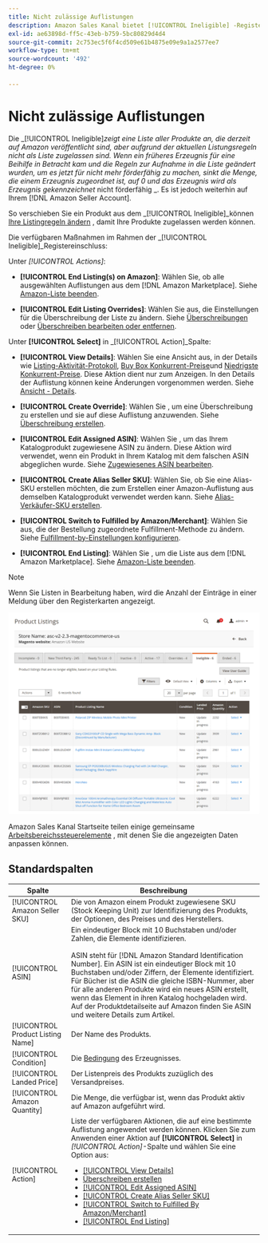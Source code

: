 ```yaml
---
title: Nicht zulässige Auflistungen
description: Amazon Sales Kanal bietet [!UICONTROL Ineligible] -Registerkarte, die Ihnen bei der Verwaltung von Elementen hilft, sind nicht als eine auf den aktuellen Regeln für die Auflistung basierende Liste zugelassen.
exl-id: ae63898d-ff5c-43eb-b759-5bc80829d4d4
source-git-commit: 2c753ec5f6f4cd509e61b4875e09e9a1a2577ee7
workflow-type: tm+mt
source-wordcount: '492'
ht-degree: 0%

---
```


# Nicht zulässige Auflistungen

Die _[!UICONTROL Ineligible]_zeigt eine Liste aller Produkte an, die derzeit auf Amazon veröffentlicht sind, aber aufgrund der aktuellen Listungsregeln nicht als Liste zugelassen sind. Wenn ein früheres Erzeugnis für eine Beihilfe in Betracht kam und die Regeln zur Aufnahme in die Liste geändert wurden, um es jetzt für nicht mehr förderfähig zu machen, sinkt die Menge, die einem Erzeugnis zugeordnet ist, auf 0 und das Erzeugnis wird als Erzeugnis gekennzeichnet_ nicht förderfähig _. Es ist jedoch weiterhin auf Ihrem [!DNL Amazon Seller Account].

So verschieben Sie ein Produkt aus dem _[!UICONTROL Ineligible]_können [Ihre Listingregeln ändern](./listing-rules.md) , damit Ihre Produkte zugelassen werden können.

Die verfügbaren Maßnahmen im Rahmen der _[!UICONTROL Ineligible]_Registereinschluss:

Unter _[!UICONTROL Actions]_:

- **[!UICONTROL End Listing(s) on Amazon]**: Wählen Sie, ob alle ausgewählten Auflistungen aus dem [!DNL Amazon Marketplace]. Siehe [Amazon-Liste beenden](./end-listings-manually.md).

- **[!UICONTROL Edit Listing Overrides]**: Wählen Sie aus, die Einstellungen für die Überschreibung der Liste zu ändern. Siehe [Überschreibungen](./overrides.md) oder [Überschreiben bearbeiten oder entfernen](./creating-editing-overrides.md#edit-override-single-listing).

Unter **[!UICONTROL Select]** in _[!UICONTROL Action]_Spalte:

- **[!UICONTROL View Details]**: Wählen Sie eine Ansicht aus, in der Details wie [Listing-Aktivität-Protokoll](./product-listing-details.md#listing-activity-log), [Buy Box Konkurrent-Preise](./product-listing-details.md#buy-box-competitor-pricing)und [Niedrigste Konkurrent-Preise](./product-listing-details.md#lowest-competitor-pricing). Diese Aktion dient nur zum Anzeigen. In den Details der Auflistung können keine Änderungen vorgenommen werden. Siehe [Ansicht - Details](./product-listing-details.md).

- **[!UICONTROL Create Override]**: Wählen Sie , um eine Überschreibung zu erstellen und sie auf diese Auflistung anzuwenden. Siehe [Überschreibung erstellen](./creating-editing-overrides.md).

- **[!UICONTROL Edit Assigned ASIN]**: Wählen Sie , um das Ihrem Katalogprodukt zugewiesene ASIN zu ändern. Diese Aktion wird verwendet, wenn ein Produkt in Ihrem Katalog mit dem falschen ASIN abgeglichen wurde. Siehe [Zugewiesenes ASIN bearbeiten](./edit-assigned-asin.md).

- **[!UICONTROL Create Alias Seller SKU]**: Wählen Sie, ob Sie eine Alias-SKU erstellen möchten, die zum Erstellen einer Amazon-Auflistung aus demselben Katalogprodukt verwendet werden kann. Siehe [Alias-Verkäufer-SKU erstellen](./create-alias-seller-sku.md).

- **[!UICONTROL Switch to Fulfilled by Amazon/Merchant]**: Wählen Sie aus, die der Bestellung zugeordnete Fulfillment-Methode zu ändern. Siehe [Fulfillment-by-Einstellungen konfigurieren](./fulfilled-by.md#configure-fulfilled-by-settings).

- **[!UICONTROL End Listing]**: Wählen Sie , um die Liste aus dem [!DNL Amazon Marketplace]. Siehe [Amazon-Liste beenden](./end-listings-manually.md).

>[!NOTE]
>Wenn Sie Listen in Bearbeitung haben, wird die Anzahl der Einträge in einer Meldung über den Registerkarten angezeigt.

![Nicht förderfähige Amazon-Listen](assets/amazon-ineligible-listings.png)

Amazon Sales Kanal Startseite teilen einige gemeinsame [Arbeitsbereichssteuerelemente](./workspace-controls.md) , mit denen Sie die angezeigten Daten anpassen können.

## Standardspalten

| Spalte | Beschreibung |
|--- |--- |
| [!UICONTROL Amazon Seller SKU] | Die von Amazon einem Produkt zugewiesene SKU (Stock Keeping Unit) zur Identifizierung des Produkts, der Optionen, des Preises und des Herstellers. |
| [!UICONTROL ASIN] | Ein eindeutiger Block mit 10 Buchstaben und/oder Zahlen, die Elemente identifizieren.<br><br>ASIN steht für [!DNL Amazon Standard Identification Number]. Ein ASIN ist ein eindeutiger Block mit 10 Buchstaben und/oder Ziffern, der Elemente identifiziert. Für Bücher ist die ASIN die gleiche ISBN-Nummer, aber für alle anderen Produkte wird ein neues ASIN erstellt, wenn das Element in ihren Katalog hochgeladen wird. Auf der Produktdetailseite auf Amazon finden Sie ASIN und weitere Details zum Artikel. |
| [!UICONTROL Product Listing Name] | Der Name des Produkts. |
| [!UICONTROL Condition] | Die [Bedingung](./product-listing-condition.md) des Erzeugnisses. |
| [!UICONTROL Landed Price] | Der Listenpreis des Produkts zuzüglich des Versandpreises. |
| [!UICONTROL Amazon Quantity] | Die Menge, die verfügbar ist, wenn das Produkt aktiv auf Amazon aufgeführt wird. |
| [!UICONTROL Action] | Liste der verfügbaren Aktionen, die auf eine bestimmte Auflistung angewendet werden können. Klicken Sie zum Anwenden einer Aktion auf **[!UICONTROL Select]** in _[!UICONTROL Action]_-Spalte und wählen Sie eine Option aus:<ul><li>[[!UICONTROL View Details]](./product-listing-details.md)</li><li>[Überschreiben erstellen](./creating-editing-overrides.md)</li><li>[[!UICONTROL Edit Assigned ASIN]](./edit-assigned-asin.md)</li><li>[[!UICONTROL Create Alias Seller SKU]](./create-alias-seller-sku.md#region-specific)</li><li>[[!UICONTROL Switch to Fulfilled By Amazon/Merchant]](./fulfilled-by.md#configure-fulfilled-by-settings)</li><li>[[!UICONTROL End Listing]](./end-listings-manually.md)</li></ul> |
